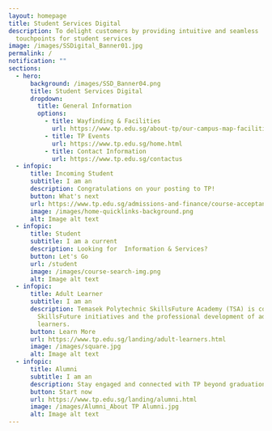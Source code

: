 ```yaml
---
layout: homepage
title: Student Services Digital
description: To delight customers by providing intuitive and seamless
  touchpoints for student services
image: /images/SSDigital_Banner01.jpg
permalink: /
notification: ""
sections:
  - hero:
      background: /images/SSD_Banner04.png
      title: Student Services Digital
      dropdown:
        title: General Information
        options:
          - title: Wayfinding & Facilities
            url: https://www.tp.edu.sg/about-tp/our-campus-map-facilities.html
          - title: TP Events
            url: https://www.tp.edu.sg/home.html
          - title: Contact Information
            url: https://www.tp.edu.sg/contactus
  - infopic:
      title: Incoming Student
      subtitle: I am an
      description: Congratulations on your posting to TP!
      button: What's next
      url: https://www.tp.edu.sg/admissions-and-finance/course-acceptance-enrolment.html
      image: /images/home-quicklinks-background.png
      alt: Image alt text
  - infopic:
      title: Student
      subtitle: I am a current
      description: Looking for  Information & Services?
      button: Let's Go
      url: /student
      image: /images/course-search-img.png
      alt: Image alt text
  - infopic:
      title: Adult Learner
      subtitle: I am an
      description: Temasek Polytechnic SkillsFuture Academy (TSA) is committed to
        SkillsFuture initiatives and the professional development of adult
        learners.
      button: Learn More
      url: https://www.tp.edu.sg/landing/adult-learners.html
      image: /images/square.jpg
      alt: Image alt text
  - infopic:
      title: Alumni
      subtitle: I am an
      description: Stay engaged and connected with TP beyond graduation
      button: Start now
      url: https://www.tp.edu.sg/landing/alumni.html
      image: /images/Alumni_About TP Alumni.jpg
      alt: Image alt text
---
```

